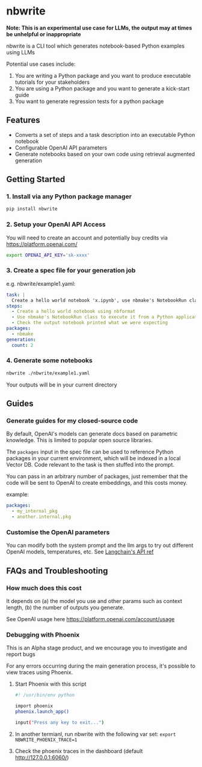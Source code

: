 # nbwrite

**Note: This is an experimental use case for LLMs, the output may at times be unhelpful or inappropriate**

nbwrite is a CLI tool which generates notebook-based Python examples using LLMs

Potential use cases include:
1. You are writing a Python package and you want to produce executable tutorials for your stakeholders
2. You are using a Python package and you want to generate a kick-start guide
3. You want to generate regression tests for a python package

## Features

- Converts a set of steps and a task description into an executable Python notebook
- Configurable OpenAI API parameters
- Generate notebooks based on your own code using retrieval augmented generation

## Getting Started

### 1. Install via any Python package manager

```sh
pip install nbwrite
```

### 2. Setup your OpenAI API Access

You will need to create an account and potentially buy credits via https://platform.openai.com/
```sh
export OPENAI_API_KEY='sk-xxxx'
```

### 3. Create a spec file for your generation job

e.g. nbwrite/example1.yaml:
```yaml
task: |
  Create a hello world notebook 'x.ipynb', use nbmake's NotebookRun class to test it from a Python application
steps:
  - Create a hello world notebook using nbformat
  - Use nbmake's NotebookRun class to execute it from a Python application
  - Check the output notebook printed what we were expecting
packages:
  - nbmake
generation:
  count: 2
```

### 4. Generate some notebooks

```sh
nbwrite ./nbwrite/example1.yaml
```

Your outputs will be in your current directory

## Guides

### Generate guides for my closed-source code

By default, OpenAI's models can generate docs based on parametric knowledge.
This is limited to popular open source libraries.

The `packages` input in the spec file can be used to reference Python packages in your
current environment, which will be indexed in a local Vector DB. Code relevant to the
task is then stuffed into the prompt.

You can pass in an arbitrary number of packages, just remember that the code will be
sent to OpenAI to create embeddings, and this costs money.

example:
```yaml
packages:
  - my_internal_pkg
  - another.internal.pkg
```

### Customise the OpenAI parameters

You can modify both the system prompt and the llm args to try out different OpenAI models,
temperatures, etc. See [Langchain's API ref](https://api.python.langchain.com/en/latest/llms/langchain.llms.openai.BaseOpenAI.html#langchain.llms.openai.BaseOpenAI)


## FAQs and Troubleshooting

### How much does this cost

It depends on (a) the model you use and other params such as context length, (b) the number of outputs you generate.

See OpenAI usage here https://platform.openai.com/account/usage

### Debugging with Phoenix

This is an Alpha stage product, and we encourage you to investigate and report bugs

For any errors occurring during the main generation process, it's possible to view traces
using Phoenix.

1. Start Phoenix with this script

    ```sh
    #! /usr/bin/env python

    import phoenix
    phoenix.launch_app()

    input("Press any key to exit...")
    ```
1. In another termianl, run nbwrite with the following var set: `export NBWRITE_PHOENIX_TRACE=1`
1. Check the phoenix traces in the dashboard (default http://127.0.0.1:6060/)

